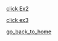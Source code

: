 [click Ex2](example2.md)

[click ex3](example3.md)

[go_back_to_home](Learn_Study_Work/02_Right_Fit_Job_Map/Portfolio/Adityam582.github.io/_pages/writing.md)